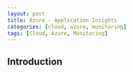 ```yaml
---
layout: post
title: Azure - Application Insights
categories: [cloud, azure, monitoring]
tags: [Cloud, Azure, Monitoring]
---
```


## Introduction
